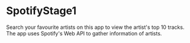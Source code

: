 # SpotifyStage1
Search your favourite artists on this app to view the artist's top 10 tracks. 
The app uses Spotify's Web API to gather information of artists.
